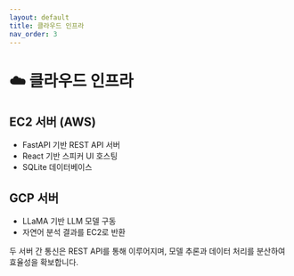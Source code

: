 ```yaml
---
layout: default
title: 클라우드 인프라
nav_order: 3
---
```


# ☁️ 클라우드 인프라

## EC2 서버 (AWS)
- FastAPI 기반 REST API 서버
- React 기반 스피커 UI 호스팅
- SQLite 데이터베이스

## GCP 서버
- LLaMA 기반 LLM 모델 구동
- 자연어 분석 결과를 EC2로 반환

두 서버 간 통신은 REST API를 통해 이루어지며, 모델 추론과 데이터 처리를 분산하여 효율성을 확보합니다.